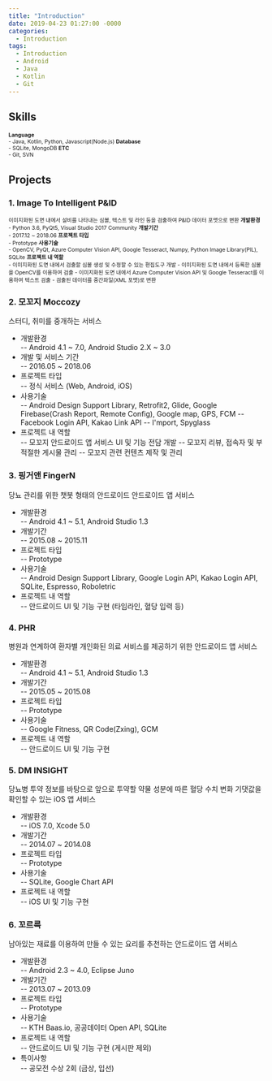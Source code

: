 ```yaml
---
title: "Introduction"
date: 2019-04-23 01:27:00 -0000
categories: 
  - Introduction
tags:
  - Introduction
  - Android
  - Java
  - Kotlin
  - Git
---
```

## Skills
<div style="font-size:0.75em;">
  <b>Language</b><br/>
  - Java, Kotlin, Python, Javascript(Node.js)
  <b>Database</b> <br/>
  - SQLite, MongoDB
  <b>ETC</b> <br/>
  - Git, SVN
</div>

## Projects
### 1. Image To Intelligent P&ID
<div style="font-size:0.75em;">
이미지화된 도면 내에서 설비를 나타내는 심볼, 텍스트 및 라인 등을 검출하여 P&ID 데이터 포맷으로 변환
  <b>개발환경</b> <br/>
  - Python 3.6, PyQt5, Visual Studio 2017 Community
  <b>개발기간</b> <br/>
  - 2017.12 ~ 2018.06
  <b>프로젝트 타입</b> <br/>
  - Prototype
  <b>사용기술</b> <br/>
  - OpenCV, PyQt, Azure Computer Vision API, Google Tesseract, Numpy, Python Image Library(PIL), SQLite
  <b>프로젝트 내 역할</b> <br/>
  - 이미지화된 도면 내에서 검출할 심볼 생성 및 수정할 수 있는 편집도구 개발
  - 이미지화된 도면 내에서 등록한 심볼을 OpenCV를 이용하여 검출
  - 이미지화된 도면 내에서 Azure Computer Vision API 및 Google Tesseract를 이용하여 텍스트 검출
  - 검출된 데이터를 중간파일(XML 포맷)로 변환
</div>

### 2. 모꼬지 Moccozy
스터디, 취미를 중개하는 서비스
* 개발환경 <br/>
-- Android 4.1 ~ 7.0, Android Studio 2.X ~ 3.0
* 개발 및 서비스 기간 <br/>
-- 2016.05 ~ 2018.06
* 프로젝트 타입 <br/>
-- 정식 서비스 (Web, Android, iOS)
* 사용기술 <br/>
-- Android Design Support Library, Retrofit2, Glide, Google Firebase(Crash Report, Remote Config), Google map, GPS, FCM
-- Facebook Login API, Kakao Link API
-- I'mport, Spyglass
* 프로젝트 내 역할 <br/>
-- 모꼬지 안드로이드 앱 서비스 UI 및 기능 전담 개발
-- 모꼬지 리뷰, 접속자 및 부적절한 게시물 관리
-- 모꼬지 관련 컨텐츠 제작 및 관리

### 3. 핑거앤 FingerN
당뇨 관리를 위한 챗봇 형태의 안드로이드 안드로이드 앱 서비스
* 개발환경 <br/>
-- Android 4.1 ~ 5.1, Android Studio 1.3
* 개발기간 <br/>
-- 2015.08 ~ 2015.11
* 프로젝트 타입 <br/>
-- Prototype
* 사용기술 <br/>
-- Android Design Support Library, Google Login API, Kakao Login API, SQLite, Espresso, Roboletric
* 프로젝트 내 역할 <br/>
-- 안드로이드 UI 및 기능 구현 (타임라인, 혈당 입력 등)

### 4. PHR
병원과 연계하여 환자별 개인화된 의료 서비스를 제공하기 위한 안드로이드 앱 서비스
* 개발환경 <br/>
-- Android 4.1 ~ 5.1, Android Studio 1.3
* 개발기간 <br/>
-- 2015.05 ~ 2015.08
* 프로젝트 타입 <br/>
-- Prototype
* 사용기술 <br/>
-- Google Fitness, QR Code(Zxing), GCM
* 프로젝트 내 역할 <br/>
-- 안드로이드 UI 및 기능 구현

### 5. DM INSIGHT
당뇨병 투약 정보를 바탕으로 앞으로 투약할 약물 성분에 따른 혈당 수치 변화 기댓값을 확인할 수 있는 iOS 앱 서비스
* 개발환경 <br/>
-- iOS 7.0, Xcode 5.0
* 개발기간 <br/>
-- 2014.07 ~ 2014.08
* 프로젝트 타입 <br/>
-- Prototype
* 사용기술 <br/>
-- SQLite, Google Chart API
* 프로젝트 내 역할 <br/>
-- iOS UI 및 기능 구현

### 6. 꼬르륵
남아있는 재료를 이용하여 만들 수 있는 요리를 추천하는 안드로이드 앱 서비스
* 개발환경 <br/>
-- Android 2.3 ~ 4.0, Eclipse Juno
* 개발기간 <br/>
-- 2013.07 ~ 2013.09
* 프로젝트 타입 <br/>
-- Prototype
* 사용기술 <br/>
-- KTH Baas.io, 공공데이터 Open API, SQLite
* 프로젝트 내 역할 <br/>
-- 안드로이드 UI 및 기능 구현 (게시판 제외)
* 특이사항 <br/>
-- 공모전 수상 2회 (금상, 입선)
